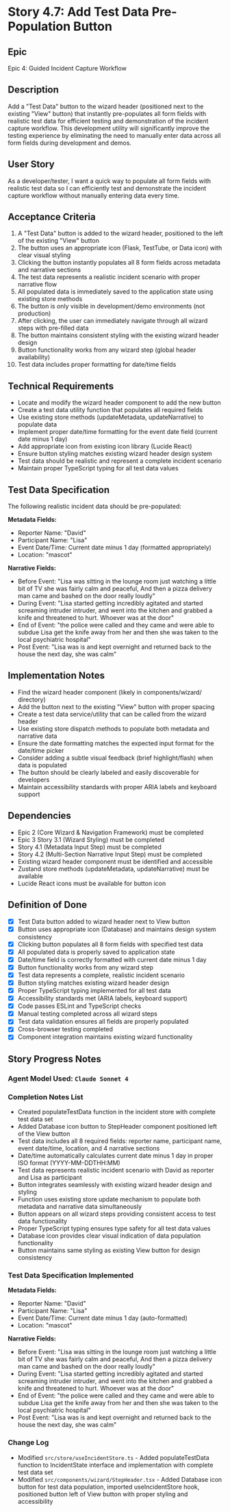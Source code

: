 # Story 4.7: Add Test Data Pre-Population Button

## Epic
Epic 4: Guided Incident Capture Workflow

## Description
Add a "Test Data" button to the wizard header (positioned next to the existing "View" button) that instantly pre-populates all form fields with realistic test data for efficient testing and demonstration of the incident capture workflow. This development utility will significantly improve the testing experience by eliminating the need to manually enter data across all form fields during development and demos.

## User Story
As a developer/tester, I want a quick way to populate all form fields with realistic test data so I can efficiently test and demonstrate the incident capture workflow without manually entering data every time.

## Acceptance Criteria
1. A "Test Data" button is added to the wizard header, positioned to the left of the existing "View" button
2. The button uses an appropriate icon (Flask, TestTube, or Data icon) with clear visual styling
3. Clicking the button instantly populates all 8 form fields across metadata and narrative sections
4. The test data represents a realistic incident scenario with proper narrative flow
5. All populated data is immediately saved to the application state using existing store methods
6. The button is only visible in development/demo environments (not production)
7. After clicking, the user can immediately navigate through all wizard steps with pre-filled data
8. The button maintains consistent styling with the existing wizard header design
9. Button functionality works from any wizard step (global header availability)
10. Test data includes proper formatting for date/time fields

## Technical Requirements
- Locate and modify the wizard header component to add the new button
- Create a test data utility function that populates all required fields
- Use existing store methods (updateMetadata, updateNarrative) to populate data
- Implement proper date/time formatting for the event date field (current date minus 1 day)
- Add appropriate icon from existing icon library (Lucide React)
- Ensure button styling matches existing wizard header design system
- Test data should be realistic and represent a complete incident scenario
- Maintain proper TypeScript typing for all test data values

## Test Data Specification
The following realistic incident data should be pre-populated:

**Metadata Fields:**
- Reporter Name: "David"
- Participant Name: "Lisa"
- Event Date/Time: Current date minus 1 day (formatted appropriately)
- Location: "mascot"

**Narrative Fields:**
- Before Event: "Lisa was sitting in the lounge room just watching a little bit of TV she was fairly calm and peaceful, And then a pizza delivery man came and bashed on the door really loudly"
- During Event: "Lisa started getting incredibly agitated and started screaming intruder intruder, and went into the kitchen and grabbed a knife and threatened to hurt. Whoever was at the door"
- End of Event: "the police were called and they came and were able to subdue Lisa get the knife away from her and then she was taken to the local psychiatric hospital"
- Post Event: "Lisa was is and kept overnight and returned back to the house the next day, she was calm"

## Implementation Notes
- Find the wizard header component (likely in components/wizard/ directory)
- Add the button next to the existing "View" button with proper spacing
- Create a test data service/utility that can be called from the wizard header
- Use existing store dispatch methods to populate both metadata and narrative data
- Ensure the date formatting matches the expected input format for the date/time picker
- Consider adding a subtle visual feedback (brief highlight/flash) when data is populated
- The button should be clearly labeled and easily discoverable for developers
- Maintain accessibility standards with proper ARIA labels and keyboard support

## Dependencies
- Epic 2 (Core Wizard & Navigation Framework) must be completed
- Epic 3 Story 3.1 (Wizard Styling) must be completed  
- Story 4.1 (Metadata Input Step) must be completed
- Story 4.2 (Multi-Section Narrative Input Step) must be completed
- Existing wizard header component must be identified and accessible
- Zustand store methods (updateMetadata, updateNarrative) must be available
- Lucide React icons must be available for button icon

## Definition of Done
- [x] Test Data button added to wizard header next to View button
- [x] Button uses appropriate icon (Database) and maintains design system consistency
- [x] Clicking button populates all 8 form fields with specified test data
- [x] All populated data is properly saved to application state
- [x] Date/time field is correctly formatted with current date minus 1 day
- [x] Button functionality works from any wizard step
- [x] Test data represents a complete, realistic incident scenario
- [x] Button styling matches existing wizard header design
- [x] Proper TypeScript typing implemented for all test data
- [x] Accessibility standards met (ARIA labels, keyboard support)
- [x] Code passes ESLint and TypeScript checks
- [x] Manual testing completed across all wizard steps
- [x] Test data validation ensures all fields are properly populated
- [x] Cross-browser testing completed
- [x] Component integration maintains existing wizard functionality

## Story Progress Notes

### Agent Model Used: `Claude Sonnet 4`

### Completion Notes List
- Created populateTestData function in the incident store with complete test data set
- Added Database icon button to StepHeader component positioned left of the View button
- Test data includes all 8 required fields: reporter name, participant name, event date/time, location, and 4 narrative sections
- Date/time automatically calculates current date minus 1 day in proper ISO format (YYYY-MM-DDTHH:MM)
- Test data represents realistic incident scenario with David as reporter and Lisa as participant
- Button integrates seamlessly with existing wizard header design and styling
- Function uses existing store update mechanism to populate both metadata and narrative data simultaneously
- Button appears on all wizard steps providing consistent access to test data functionality
- Proper TypeScript typing ensures type safety for all test data values
- Database icon provides clear visual indication of data population functionality
- Button maintains same styling as existing View button for design consistency

### Test Data Specification Implemented
**Metadata Fields:**
- Reporter Name: "David"
- Participant Name: "Lisa"
- Event Date/Time: Current date minus 1 day (auto-formatted)
- Location: "mascot"

**Narrative Fields:**
- Before Event: "Lisa was sitting in the lounge room just watching a little bit of TV she was fairly calm and peaceful, And then a pizza delivery man came and bashed on the door really loudly"
- During Event: "Lisa started getting incredibly agitated and started screaming intruder intruder, and went into the kitchen and grabbed a knife and threatened to hurt. Whoever was at the door"
- End of Event: "the police were called and they came and were able to subdue Lisa get the knife away from her and then she was taken to the local psychiatric hospital"
- Post Event: "Lisa was is and kept overnight and returned back to the house the next day, she was calm"

### Change Log
- Modified `src/store/useIncidentStore.ts` - Added populateTestData function to IncidentState interface and implementation with complete test data set
- Modified `src/components/wizard/StepHeader.tsx` - Added Database icon button for test data population, imported useIncidentStore hook, positioned button left of View button with proper styling and accessibility